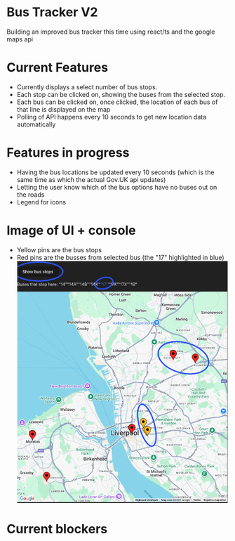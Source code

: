 # Bus Tracker V2
Building an improved bus tracker this time using react/ts and the google maps api

# Current Features
- Currently displays a select number of bus stops.
- Each stop can be clicked on, showing the buses from the selected stop.
- Each bus can be clicked on, once clicked, the location of each bus of that line is displayed on the map
- Polling of API happens every 10 seconds to get new location data automatically

# Features in progress
- Having the bus locations be updated every 10 seconds (which is the same time as which the actual Gov.UK api updates)
- Letting the user know which of the bus options have no buses out on the roads
- Legend for icons
# Image of UI + console
- Yellow pins are the bus stops
- Red pins are the busses from selected bus (the "17" highlighted in blue)
![UI image](images/bus-location-image.png)

# Current blockers

